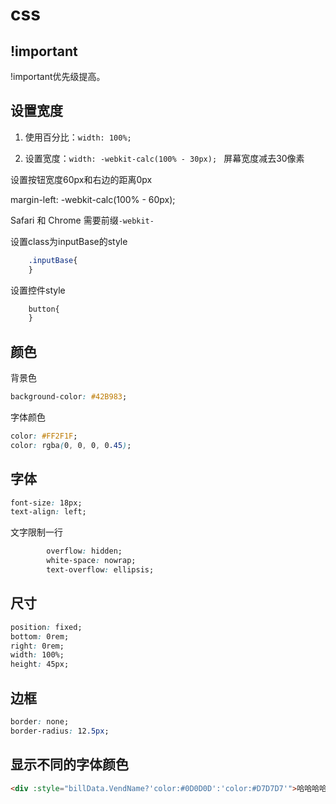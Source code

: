 # css

## !important

!important优先级提高。

## 设置宽度

1. 使用百分比：`width: 100%;`

2. 设置宽度：`width: -webkit-calc(100% - 30px); ` 屏幕宽度减去30像素

设置按钮宽度60px和右边的距离0px

margin-left: -webkit-calc(100% - 60px);

Safari 和 Chrome 需要前缀`-webkit-`



设置class为inputBase的style

```css
	.inputBase{
	}
```

设置控件style

```css
	button{
	}
```

## 颜色

背景色

```css
background-color: #42B983;
```

字体颜色

```css
color: #FF2F1F;
color: rgba(0, 0, 0, 0.45);  
```

## 字体

```css
font-size: 18px;
text-align: left;
```

文字限制一行

```css
		overflow: hidden;
		white-space: nowrap;
		text-overflow: ellipsis;
```

## 尺寸

```css
position: fixed;
bottom: 0rem;
right: 0rem;
width: 100%;
height: 45px;
```

## 边框

```css
border: none;
border-radius: 12.5px;
```

## 显示不同的字体颜色

```html
<div :style="billData.VendName?'color:#0D0D0D':'color:#D7D7D7'">哈哈哈哈哈</div>
```

